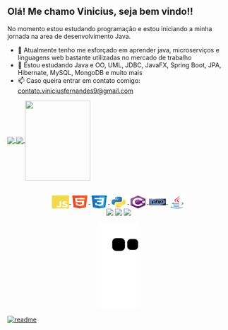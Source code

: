 ## Olá! Me chamo Vinicius, seja bem vindo!!

  No momento estou estudando programação e estou iniciando a minha jornada na area de desenvolvimento Java.



- 🔭 Atualmente tenho me esforçado em aprender java, microserviços e linguagens web bastante utilizadas no mercado de trabalho
- 🌱 Estou estudando Java e OO, UML, JDBC, JavaFX, Spring Boot, JPA, Hibernate, MySQL, MongoDB e muito mais
- 📫 Caso queira entrar em contato comigo: contato.viniciusfernandes9@gmail.com

<div>
  <a href="https://github.com/ViniFernandes9">
  <img height="180em"   align="center" src="https://github-readme-stats.vercel.app/api?username=ViniFernandes9&show_icons=true&theme=react&include_all_commits=true&count_private=true"/>
  <img height="180em"  align="center" src="https://github-readme-stats.vercel.app/api/top-langs/?username=ViniFernandes9&layout=compact&langs_count=7&theme=react" />

  <img align="center" width="148" height="180" src="https://media1.tenor.com/images/68e8337fb4eb7e40645d832c64762a8b/tenor.gif?itemid=19443613">
</div>
 <br>
<div  align="center"> 
  <div style="display: inline_block"><br>
  <img align="center" alt="Rafa-Js" height="30" width="40" src="https://raw.githubusercontent.com/devicons/devicon/master/icons/javascript/javascript-plain.svg">
  <img align="center" alt="HTML" height="30" width="40" src="https://raw.githubusercontent.com/devicons/devicon/master/icons/html5/html5-original.svg">
  <img align="center" alt="CSS" height="30" width="40" src="https://raw.githubusercontent.com/devicons/devicon/master/icons/css3/css3-original.svg">
  <img align="center" alt="Python" height="30" width="40" src="https://raw.githubusercontent.com/devicons/devicon/master/icons/python/python-original.svg">
  <img align="center" alt="Csharp" height="30" width="40" src="https://raw.githubusercontent.com/devicons/devicon/master/icons/csharp/csharp-original.svg">
  <img align="center" alt="PHP" height="30" width="40" src="https://raw.githubusercontent.com/devicons/devicon/master/icons/php/php-original.svg">
  <img align="center" alt="java" height="30" width="40" src="https://raw.githubusercontent.com/devicons/devicon/master/icons/java/java-original.svg">
 
    
</div>
  <a href="https://discord.gg/MSzASc9Q59" target="_blank"><img src="https://img.shields.io/badge/Discord-7289DA?style=for-the-badge&logo=discord&logoColor=white" target="_blank"></a>
  <a href="https://www.instagram.com/vinifernandez_/" target="_blank"><img src="https://img.shields.io/badge/-Instagram-%23E4405F?style=for-the-badge&logo=instagram&logoColor=white" target="_blank"></a>
  <a href="https://www.linkedin.com/in/viniciusfernandes9/" target="_blank"><img src="https://img.shields.io/badge/-LinkedIn-%230077B5?style=for-the-badge&logo=linkedin&logoColor=white" target="_blank"></a> 
 
  ![Snake animation](https://github.com/ViniFernandes9/ViniFernandes9/blob/output/github-contribution-grid-snake.svg)
 
</div>
 
[![readme](https://github-readme-stats.vercel.app/api/pin/?username=ViniFernandes9&repo=ViniFernandes9&theme=react)](https://github.com/ViniFernandes9/ViniFernandes9)
